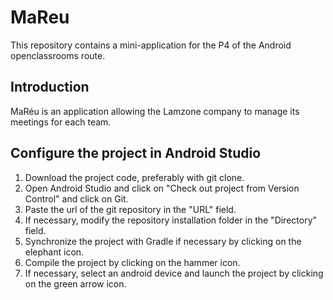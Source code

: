 # MaReu

This repository contains a mini-application for the P4 of the Android openclassrooms route.

## Introduction

MaRéu is an application allowing the Lamzone company to manage its meetings for each team.

## Configure the project in Android Studio

1. Download the project code, preferably with git clone.
2. Open Android Studio and click on "Check out project from Version Control" and click on Git.
3. Paste the url of the git repository in the "URL" field.
4. If necessary, modify the repository installation folder in the "Directory" field.
5. Synchronize the project with Gradle if necessary by clicking on the elephant icon.
6. Compile the project by clicking on the hammer icon.
7. If necessary, select an android device and launch the project by clicking on the green arrow icon.

